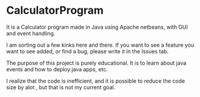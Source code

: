 # CalculatorProgram
It is a Calculator program made in Java using Apache netbeans, with GUI and event handling.

I am sorting out a few kinks here and there. If you want to see a feature you want to see added, or find a bug, please write it in the Issues tab.

The purpose of this project is purely educational. It is to learn about java events and how to deploy java apps, etc.

I realize that the code is inefficient, and it is possible to reduce the code size by alot , but that is not my current goal.

